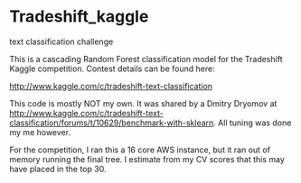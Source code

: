 # Tradeshift_kaggle
text classification challenge

This is a cascading Random Forest classification model for the Tradeshift Kaggle competition.  Contest details can be found here:

http://www.kaggle.com/c/tradeshift-text-classification

This code is mostly NOT my own.  It was shared by a Dmitry Dryomov at http://www.kaggle.com/c/tradeshift-text-classification/forums/t/10629/benchmark-with-sklearn.
All tuning was done my me however.

For the competition, I ran this a 16 core AWS instance, but it ran out of memory running the final tree.  I estimate from my CV scores that this may have placed in the top 30.


